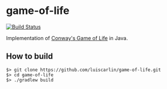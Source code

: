 game-of-life
============

[![Build Status](https://drone.io/github.com/luiscarlin/game-of-life/status.png)](https://drone.io/github.com/luiscarlin/game-of-life/latest)

Implementation of [Conway's Game of Life](http://en.wikipedia.org/wiki/Conway%27s_Game_of_Life) in Java. 

## How to build ##
```
$> git clone https://github.com/luiscarlin/game-of-life.git
$> cd game-of-life
$> ./gradlew build
```
